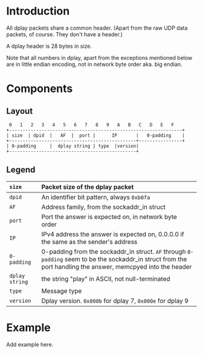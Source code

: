 # Introduction #

All dplay packets share a common header. (Apart from the raw UDP data packets, of course. They don't have a header.)

A dplay header is 28 bytes in size.

Note that all numbers in dplay, apart from the exceptions mentioned below are in little endian encoding, not in network byte order aka. big endian.

# Components #

## Layout ##

```
 0   1   2   3   4   5   6   7   8   9   A   B   C   D   E   F
+----------------------------------------------------------------+
| size  | dpid  |   AF  |  port |      IP       |   0-padding    |
+-----------------------------------------------+----------------+
| 0-padding     |  dplay string | type  |version|                
+-----------------------------------------------+
```

## Legend ##

| `size`  | Packet size of the dplay packet |
|:--------|:--------------------------------|
| `dpid`  | An identifier bit pattern, always `0xb0fa` |
| `AF`    | Address family, from the sockaddr\_in struct |
| `port`  | Port the answer is expected on, in network byte order |
| `IP`    | IPv4 address the answer is expected on, 0.0.0.0 if the same as the sender's address |
| `0-padding` | 0-padding from the sockaddr\_in struct. `AF` through `0-padding` seem to be the sockaddr\_in struct from the port handling the answer, memcpyed into the header |
| `dplay string` | the string "play" in ASCII, not null-terminated |
| `type`  | Message type                    |
| `version` | Dplay version. `0x000b` for dplay 7, `0x000e` for dplay 9 |

# Example #

Add example here.

